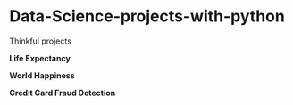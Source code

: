 # Data-Science-projects-with-python
Thinkful projects

__Life Expectancy__

__World Happiness__

__Credit Card Fraud Detection__
